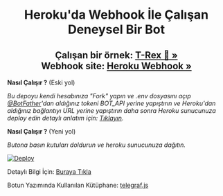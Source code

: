 <h1 align="center">Heroku'da Webhook İle Çalışan Deneysel Bir Bot</h1>

<h2 align="center">
Çalışan bir örnek: <a href="https://t.me/tiranozorbot"><strong>T-Rex 🦖 »</strong></a>
<br /> 
Webhook site: <a href="https://deneyselbot.herokuapp.com/"><strong>Heroku Webhook »</strong></a>
</h2>



**Nasıl Çalışır ?** (Eski yol)

_Bu depoyu kendi hesabınıza "Fork" yapın ve .env dosyasını açıp [@BotFather](https://t.me/botfather)'dan aldığınız tokeni BOT_API yerine yapıştırın ve Heroku'dan aldığınız bağlantıyı URL yerine yapıştırın daha sonra Heroku sunucunuza deploy edin detaylı anlatım için: [Tıklayın](https://telegra.ph/KENDİ-TELEGRAM-BOTUNUZU-YAPIN-09-11)._


**Nasıl Çalışır ?** (Yeni yol)

_Butona basın kutuları doldurun ve heroku sunucunuza dağıtın._

[![Deploy](https://www.herokucdn.com/deploy/button.svg)](https://heroku.com/deploy)

Detaylı Bilgi İçin: [Buraya Tıkla](https://telegra.ph/KENDİ-TELEGRAM-BOTUNUZU-YAPIN-09-11)

Botun Yazımında Kullanılan Kütüphane: [telegraf.js](https://telegraf.js.org)
